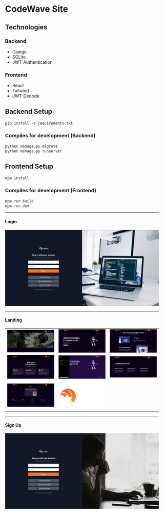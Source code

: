 # CodeWave Site

## Technologies

### Backend
<ul>
  <li>Django</li>
  <li>SQLite</li>
  <li>JWT-Authentication</li>
</ul>

### Frontend
<ul>
  <li>React</li>
  <li>Tailwind</li>
  <li>JWT-Decode</li>
</ul>

## Backend Setup 
```
pip install -r requirements.txt
```

### Compiles for development (Backend)
```
python manage.py migrate
python manage.py runserver
```

## Frontend Setup 
```
npm install
```

### Compiles for development (Frontend)
```
npm run build
npm run dev
```

<hr>

#### Login

<img src="sign_in.png">

<hr>

#### Landing

<table>
  <tr>
    <td><img src="1.png" width=400 hieght=400/></td>
    <td><img src="2.png" width=400 hieght=400/></td>
    <td><img src="3.png" width=400 hieght=400/></td>
  </tr>
  <tr>
    <td><img src="4.png" width=400 hieght=400/></td>
    <td><img src="5.png" width=400 hieght=400/></td>
    <td><img src="7.png" width=400 hieght=400/></td>
  </tr>
  <tr>
    <td><img src="8.png" width=400 hieght=400/></td>
    <td><img src="frontend/public/images/3.png" width=400 hieght=400/></td>
  </tr>
  
</table>

<hr>

#### Sign Up

<img src="sign_up.png">
